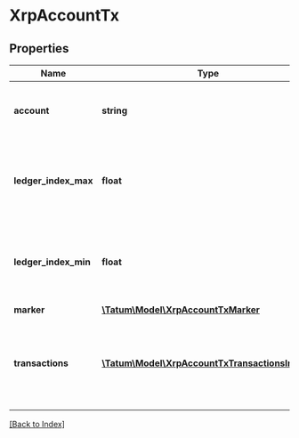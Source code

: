# XrpAccountTx

## Properties

Name | Type | Description | Notes
------------ | ------------- | ------------- | -------------
**account** | **string** | Unique Address identifying the related account. | [optional]
**ledger_index_max** | **float** | The ledger index of the earliest ledger actually searched for transactions. | [optional]
**ledger_index_min** | **float** | The ledger index of the most recent ledger actually searched for transactions. | [optional]
**marker** | [**\Tatum\Model\XrpAccountTxMarker**](XrpAccountTxMarker.md) |  | [optional]
**transactions** | [**\Tatum\Model\XrpAccountTxTransactionsInner[]**](XrpAccountTxTransactionsInner.md) | Array of transactions matching the request's criteria, as explained below. | [optional]

[[Back to Index]](../index.md)
